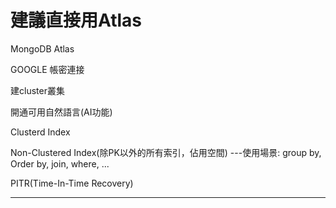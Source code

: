 # 建議直接用Atlas

MongoDB Atlas

GOOGLE 帳密連接

建cluster叢集

開通可用自然語言(AI功能)

Clusterd Index

Non-Clustered Index(除PK以外的所有索引，佔用空間)
---使用場景: group by, Order by, join, where, ...

PITR(Time-In-Time Recovery)

---------------------------------------------------
